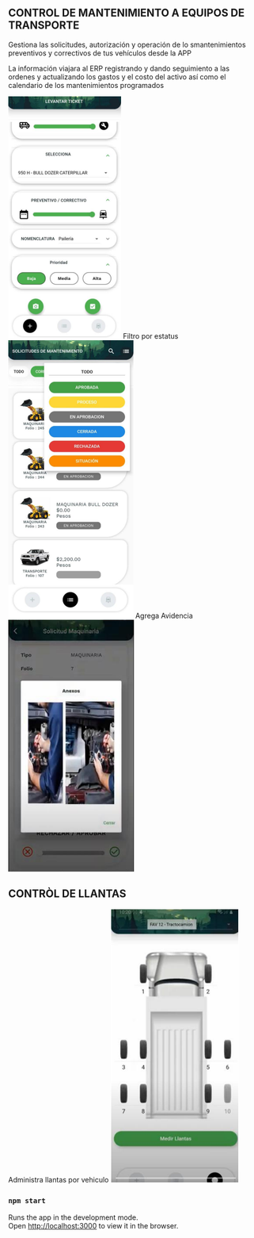 ## CONTROL DE MANTENIMIENTO A EQUIPOS DE TRANSPORTE
Gestiona las solicitudes, autorización y operación de 
lo smantenimientos preventivos y correctivos de tus
vehículos desde la APP

La información viajara al ERP registrando y dando
seguimiento a las ordenes y actualizando los gastos y
el costo del activo así como el calendario de los
mantenimientos programados


![CHEESE!](assets/solicitud.png)
Filtro por estatus
![CHEESE!](assets/filtro.png)
Agrega Avidencia
![CHEESE!](assets/anexo.png)


## CONTRÒL DE LLANTAS

Administra llantas por vehiculo
![CHEESE!](assets/llantas.png)






### `npm start`

Runs the app in the development mode.<br>
Open [http://localhost:3000](http://localhost:3000) to view it in the browser.